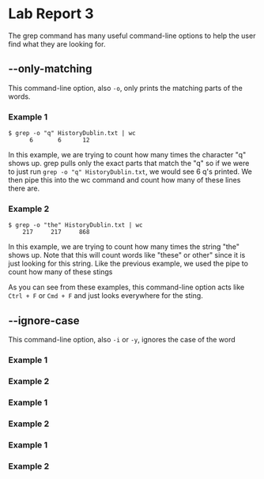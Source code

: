 # Lab Report 3
The grep command has many useful command-line options to help the user find what they are looking for.

## --only-matching
This command-line option, also `-o`, only prints the matching parts of the words.
### Example 1
```
$ grep -o "q" HistoryDublin.txt | wc
      6       6      12
```
In this example, we are trying to count how many times the character "q" shows up. grep pulls only the exact parts that match the "q" so if we were to just run `grep -o "q" HistoryDublin.txt`, we would see 6 q's printed. We then pipe this into the wc command and count how many of these lines there are.
### Example 2
```
$ grep -o "the" HistoryDublin.txt | wc
    217     217     868
```
In this example, we are trying to count how many times the string "the" shows up. Note that this will count words like "these" or other" since it is just looking for this string. Like the previous example, we used the pipe to count how many of these stings

As you can see from these examples, this command-line option acts like `Ctrl + F` or `Cmd + F` and just looks everywhere for the sting.

## --ignore-case
This command-line option, also `-i` or `-y`, ignores the case of the word
### Example 1

### Example 2

### Example 1
### Example 2

### Example 1
### Example 2
